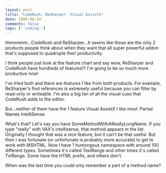 ```yaml
---
layout: post
title: "CodeRush, ReSharper, Visual AssistX"
date: 2009-06-24
comments: false
tags: [ 'coding' ]
---
```

Hmmmmm...CodeRush and ReSharper...It seems like these are the only 2 products people think about when they want that all super powerful addon that's supposed to quadruple their productivity.

I think people just look at the feature chart and say wow, ReSharper and CodeRush have hundreds of features!!!  I'm going to be so much more productive now!

I've tried both and there are features I like from both products.  For example, ReSharper's find references is extremely useful because you can filter by read-only or writeable.  I'm also a big fan of all the visual cues that CodeRush adds to the editor.

But...neither of them have the 1 feature Visual AssistX I like most:  Partial Names IntelliSense.

What's that?  Let's say you have SomeMethodWithAReallyLongName.  If you type "really" with VAX's intellisense, that method appears in the list.  Originally I thought that was a nice feature, but it can't be that useful.  But then I was fortunate (or unfortunate is probably more accurate) to get to work with MSHTML.  Now I have 1 humongous namespace with around 100 different types.  Sometimes it's called TextRange and other times it's called TxtRange.  Some have the HTML prefix, and others don't.

When was the last time you could only remember a part of a method name?
